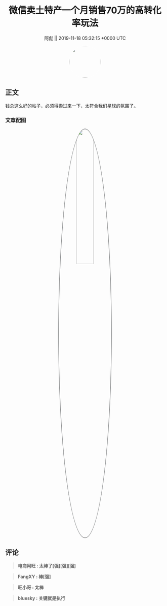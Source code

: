 <h1 align="center">微信卖土特产一个月销售70万的高转化率玩法</h1>




<p align="center">
    <a>阿彪 || 2019-11-18 05:32:15 &#43;0000 UTC</a>
</p>

<div align="center">
    <img src="https://images.zsxq.com/Fua4BzMEn_S347UckJEd7Es5gK6w?e=1590940799&amp;token=kIxbL07-8jAj8w1n4s9zv64FuZZNEATmlU_Vm6zD:0j7Bgd_W1um-k0tOJYl6nykAOhQ=" width="100" height="100" style="border:1px solid;border-radius:50%; color:#ffffff"/>
</div>




## 正文

<div>
钱总这么好的帖子，必须得搬过来一下，太符合我们星球的氛围了。
</div>

### 文章配图

<div class="image" align="center">

<img src="https://images.zsxq.com/Fu9VhENtmr-8-kOrKvwi7HYEo0p3?e=1590940799&amp;token=kIxbL07-8jAj8w1n4s9zv64FuZZNEATmlU_Vm6zD:Nxp1eZ_i4nJDPcw1R5Xrn3CqXXU=" width="33%" height="33%" style="border:1px solid;border-radius:50%; color:#3c3f41"/>

</div>


## 评论

<div align="left">
<div>

<blockquote >
<span> <strong>电商阿旺 : 太棒了[强][强][强] </strong></span>
</blockquote>

<blockquote >
<span> <strong>FangXY : 棒[强] </strong></span>
</blockquote>

<blockquote >
<span> <strong>旺小哥 : 太棒 </strong></span>
</blockquote>

<blockquote >
<span> <strong>bluesky : 关键就是执行 </strong></span>
</blockquote>

</div>
</div>